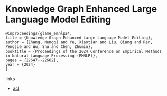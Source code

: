 # Knowledge Graph Enhanced Large Language Model Editing

```
@inproceedings{glame_emnlp24,
title = {Knowledge Graph Enhanced Large Language Model Editing},
author = {Zhang, Mengqi and Ye, Xiaotian and Liu, Qiang and Ren, Pengjie and Wu, Shu and Chen, Zhumin},
booktitle = {Proceedings of the 2024 Conference on Empirical Methods in Natural Language Processing (EMNLP)},
pages = {22647--22662},
year = {2024}
}
```

links
- [acl](https://aclanthology.org/2024.emnlp-main.1261)

